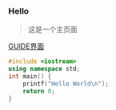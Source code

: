 ### Hello
>这是一个主页面

[GUIDE界面](guide.md)

```C++
#include <iostream>
using namespace std;
int main() {
	printf("Hello World\n");
	return 0;
}
```